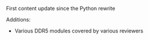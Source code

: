 First content update since the Python rewrite

Additions:

- Various DDR5 modules covered by various reviewers
